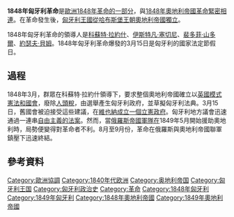 **1848年匈牙利革命**是[歐洲](https://zh.wikipedia.org/wiki/歐洲 "wikilink")[1848年革命的一部分](../Page/1848年革命.md "wikilink")，與[1848年奧地利帝國革命緊密相連](https://zh.wikipedia.org/wiki/1848年奧地利帝國革命 "wikilink")。在革命發生後，[匈牙利王國從](https://zh.wikipedia.org/wiki/匈牙利王國 "wikilink")[哈布斯堡王朝](../Page/哈布斯堡王朝.md "wikilink")[奧地利帝國獨立](../Page/奧地利帝國.md "wikilink")。

1848年匈牙利革命的領導人是[科蘇特·拉約什](https://zh.wikipedia.org/wiki/科蘇特·拉約什 "wikilink")、[伊斯特凡·塞切尼](https://zh.wikipedia.org/wiki/伊斯特凡·塞切尼 "wikilink")、[裴多菲·山多爾](https://zh.wikipedia.org/wiki/裴多菲·山多爾 "wikilink")、[約瑟夫·貝姆](https://zh.wikipedia.org/wiki/約瑟夫·貝姆 "wikilink")。1848年匈牙利革命爆發的3月15日是匈牙利的國家法定節假日。

## 過程

1848年3月，群眾在科蘇特·拉約什領導下，要求整個奧地利帝國確立以[英國模式](https://zh.wikipedia.org/wiki/英國 "wikilink")[憲法和國會](https://zh.wikipedia.org/wiki/憲法 "wikilink")，廢除[人頭稅](../Page/人頭稅.md "wikilink")，由選舉產生匈牙利政府，並草擬匈牙利法典。3月15日，舊國會被迫接受這些建議，在[維也納成立一個立憲政府](../Page/維也納.md "wikilink")。匈牙利地方議會迅速通過一連串[自由主義的法案](https://zh.wikipedia.org/wiki/自由主義 "wikilink")。然而，當[俄羅斯帝國軍隊在](https://zh.wikipedia.org/wiki/俄羅斯帝國 "wikilink")1849年5月開始援助奧地利時，局勢便變得對革命者不利。8月至9月份，革命在俄羅斯與奧地利帝國聯軍鎮壓下迅速終結。

## 參考資料

[Category:歐洲協調](https://zh.wikipedia.org/wiki/Category:歐洲協調 "wikilink")
[Category:1840年代欧洲](https://zh.wikipedia.org/wiki/Category:1840年代欧洲 "wikilink")
[Category:奥地利帝国](https://zh.wikipedia.org/wiki/Category:奥地利帝国 "wikilink")
[Category:匈牙利王国](https://zh.wikipedia.org/wiki/Category:匈牙利王国 "wikilink")
[Category:匈牙利政治史](https://zh.wikipedia.org/wiki/Category:匈牙利政治史 "wikilink")
[Category:革命](https://zh.wikipedia.org/wiki/Category:革命 "wikilink")
[Category:1848年匈牙利](https://zh.wikipedia.org/wiki/Category:1848年匈牙利 "wikilink")
[Category:1849年匈牙利](https://zh.wikipedia.org/wiki/Category:1849年匈牙利 "wikilink")
[Category:1848年奧地利帝國](https://zh.wikipedia.org/wiki/Category:1848年奧地利帝國 "wikilink")
[Category:1849年奧地利帝國](https://zh.wikipedia.org/wiki/Category:1849年奧地利帝國 "wikilink")